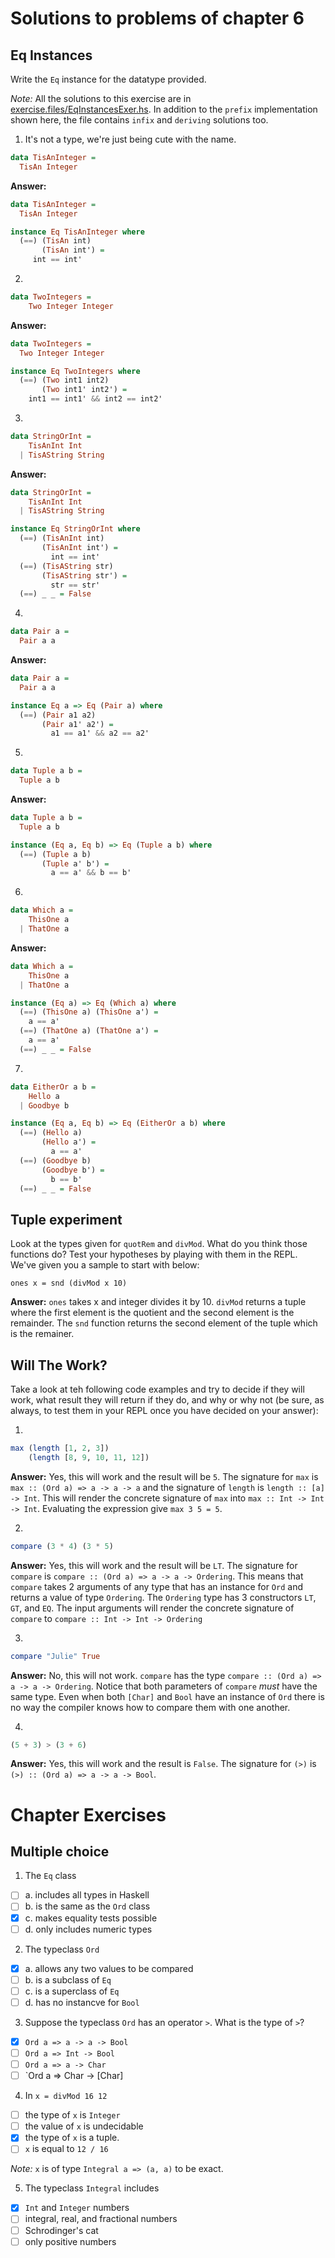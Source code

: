 # Solutions to problems of chapter 6

## Eq Instances

Write the `Eq` instance for the datatype provided.

_Note:_ All the solutions to this exercise are in [exercise.files/EqInstancesExer.hs](exercise.files/EqInstancesExer.hs). In addition to the `prefix` implementation shown here, the file contains `infix` and `deriving` solutions too.

1. It's not a type, we're just being cute with the name.

```haskell
data TisAnInteger =
  TisAn Integer
```

**Answer:**

```haskell
data TisAnInteger =
  TisAn Integer

instance Eq TisAnInteger where
  (==) (TisAn int)
       (TisAn int') =
     int == int'
```

2.

```haskell
data TwoIntegers =
    Two Integer Integer
```

**Answer:**

```haskell
data TwoIntegers =
  Two Integer Integer

instance Eq TwoIntegers where
  (==) (Two int1 int2)
       (Two int1' int2') =
    int1 == int1' && int2 == int2'
```

3.

```haskell
data StringOrInt =
    TisAnInt Int
  | TisAString String
```

**Answer:**

```haskell
data StringOrInt =
    TisAnInt Int
  | TisAString String

instance Eq StringOrInt where
  (==) (TisAnInt int)
       (TisAnInt int') =
         int == int'
  (==) (TisAString str)
       (TisAString str') =
         str == str'
  (==) _ _ = False
```

4.

```haskell
data Pair a =
  Pair a a
```

**Answer:**

```haskell
data Pair a =
  Pair a a

instance Eq a => Eq (Pair a) where
  (==) (Pair a1 a2)
       (Pair a1' a2') =
         a1 == a1' && a2 == a2'
```

5.

```haskell
data Tuple a b =
  Tuple a b
```

**Answer:**

```haskell
data Tuple a b =
  Tuple a b

instance (Eq a, Eq b) => Eq (Tuple a b) where
  (==) (Tuple a b)
       (Tuple a' b') =
         a == a' && b == b'
```

6.

```haskell
data Which a =
    ThisOne a
  | ThatOne a
```

**Answer:**

```haskell
data Which a =
    ThisOne a
  | ThatOne a

instance (Eq a) => Eq (Which a) where
  (==) (ThisOne a) (ThisOne a') =
    a == a'
  (==) (ThatOne a) (ThatOne a') =
    a == a'
  (==) _ _ = False
```

7.

```haskell
data EitherOr a b =
    Hello a
  | Goodbye b

instance (Eq a, Eq b) => Eq (EitherOr a b) where
  (==) (Hello a)
       (Hello a') =
         a == a'
  (==) (Goodbye b)
       (Goodbye b') =
         b == b'
  (==) _ _ = False
```

## Tuple experiment

Look at the types given for `quotRem` and `divMod`. What do you think those functions do? Test your hypotheses by playing with them in the REPL. We've given you a sample to start with below:

`ones x = snd (divMod x 10)`

**Answer:** `ones` takes x and integer divides it by 10. `divMod` returns a tuple where the first element is the quotient and the second element is the remainder. The `snd` function returns the second element of the tuple which is the remainer.

## Will The Work?

Take a look at teh following code examples and try to decide if they will work, what result they will return if they do, and why or why not (be sure, as always, to test them in your REPL once you have decided on your answer):

1.

```haskell
max (length [1, 2, 3])
    (length [8, 9, 10, 11, 12])
```

**Answer:** Yes, this will work and the result will be `5`. The signature for `max` is `max :: (Ord a) => a -> a -> a` and the signature of `length` is `length :: [a] -> Int`. This will render the concrete signature of `max` into `max :: Int -> Int -> Int`. Evaluating the expression give `max 3 5 = 5`.

2.

```haskell
compare (3 * 4) (3 * 5)
```

**Answer:** Yes, this will work and the result will be `LT`. The signature for `compare` is `compare :: (Ord a) => a -> a -> Ordering`. This means that `compare` takes 2 arguments of any type that has an instance for `Ord` and returns a value of type `Ordering`. The `Ordering` type has 3 constructors `LT`, `GT`, and `EQ`. The input arguments will render the concrete signature of `compare` to `compare :: Int -> Int -> Ordering`

3.

```haskell
compare "Julie" True
```

**Answer:** No, this will not work. `compare` has the type `compare :: (Ord a) => a -> a -> Ordering`. Notice that both parameters of `compare` _must_ have the same type. Even when both `[Char]` and `Bool` have an instance of `Ord` there is no way the compiler knows how to compare them with one another.

4.

```haskell
(5 + 3) > (3 + 6)
```

**Answer:** Yes, this will work and the result is `False`. The signature for `(>)` is `(>) :: (Ord a) => a -> a -> Bool`.

# Chapter Exercises

## Multiple choice

1. The `Eq` class

- [ ] a. includes all types in Haskell
- [ ] b. is the same as the `Ord` class
- [x] c. makes equality tests possible
- [ ] d. only includes numeric types

2. The typeclass `Ord`

- [x] a. allows any two values to be compared
- [ ] b. is a subclass of `Eq`
- [ ] c. is a superclass of `Eq`
- [ ] d. has no instancve for `Bool`

3. Suppose the typeclass `Ord` has an operator `>`. What is the type of `>`?

- [x] `Ord a => a -> a -> Bool`
- [ ] `Ord a => Int -> Bool`
- [ ] `Ord a => a -> Char`
- [ ] `Ord a => Char -> [Char]

4. In `x = divMod 16 12`

- [ ] the type of `x` is `Integer`
- [ ] the value of `x` is undecidable
- [x] the type of `x` is a tuple.
- [ ] `x` is equal to `12 / 16`

_Note:_ `x` is of type `Integral a => (a, a)` to be exact.

5. The typeclass `Integral` includes

- [x] `Int` and `Integer` numbers
- [ ] integral, real, and fractional numbers
- [ ] Schrodinger's cat
- [ ] only positive numbers
